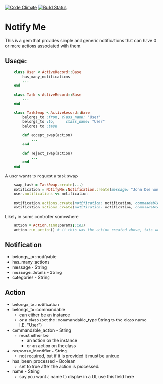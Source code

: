 [![Code Climate](https://codeclimate.com/github/Samsinite/notify_me.png)](https://codeclimate.com/github/Samsinite/notify_me) [![Build Status](https://travis-ci.org/Samsinite/notify_me.png?branch=master)](https://travis-ci.org/Samsinite/notify_me)
# Notify Me
This is a gem that provides simple and generic notifications that can have 0
or more actions associated with them.

## Usage:
``` ruby
    class User < ActiveRecord::Base
        has_many_notifications
        ...
    end
    
    class Task < ActiveRecord::Base
        ...
    end
    
    class TaskSwap < ActiveRecord::Base
        belongs_to :from, class_name: "User"
        belongs_to :to,     class_name: "User"
        belongs_to :task
    
        def accept_swap(action)
            ...
        end
    
        def reject_swap(action)
            ...
        end
    end
```
    
A user wants to request a task swap

``` ruby
    swap_task = TaskSwap.create(...)
    notification = NotifyMe::Notification.create(message: "John Doe would like to swap tasks with you")
    user.notifications << notification
    
    notification.actions.create(notification: notification, commandable: swap_task, commandable_action: "accept_swap", name: "Accept")
    notification.actions.create(notification: notification, commandable: swap_task, commandable_action: "reject_swap", name: "Reject")
```

Likely in some controller somewhere

``` ruby
    action = Action.find(params[:id])
    action.run_action() # if this was the action created above, this would call swap_task.accept_swap(action)
```


## Notification
* belongs_to :notifyable
* has_many :actions
* message - String
* message_details - String
* categories - String

## Action
* belongs_to :notification
* belongs_to :commandable
    * can either be an instance
    * or a class (set the :commandable_type String to the class name -- I.E. "User")
* commandable_action - String
    * must either be
        * an action on the instance
        * or an action on the class
* response_identifier - String
    * not required, but if it is provided it must be unique
* has_been_processed - Boolean
    * set to true after the action is processed.
* name - String
    * say you want a name to display in a UI, use this field here
